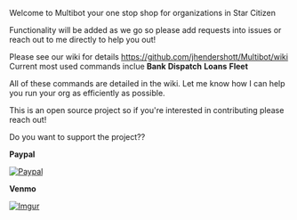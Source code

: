 Welcome to Multibot your one stop shop for organizations in Star Citizen

Functionality will be added as we go so please add requests into issues or reach out to me directly to help you out!

Please see our wiki for details https://github.com/jhendershott/Multibot/wiki
Current most used commands inclue
**Bank**
**Dispatch**
**Loans**
**Fleet**

All of these commands are detailed in the wiki. Let me know how I can help you run your org as efficiently as possible.

This is an open source project so if you're interested in contributing please reach out!

Do you want to support the project??

**Paypal**

[![Paypal](https://img.shields.io/badge/Donate-PayPal-green.svg)](https://www.paypal.com/donate?business=M4V7ZXDYEE59L&no_recurring=0&currency_code=USD)

**Venmo**

[![Imgur](https://img.shields.io/badge/Donate-VenmoQR-orange.svg)](https://i.imgur.com/1K00k00.png)
